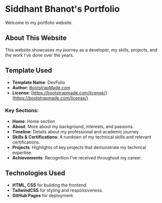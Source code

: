 # Siddhant Bhanot's Portfolio

Welcome to my portfolio website.

## About This Website

This website showcases my journey as a developer, my skills, projects, and the work I’ve done over the years.

## Template Used

- **Template Name**: DevFolio
- **Author**: [BootstrapMade.com](https://bootstrapmade.com)
- **License**: [https://bootstrapmade.com/license/](https://bootstrapmade.com/license/)

### Key Sections:

- **Home**: Home section
- **About**: More about my background, interests, and passions.
- **Timeline**: Details about my professional and academic journey.
- **Skills & Certifications**: A rundown of my technical skills and relevant certifications.
- **Projects**: Highlights of key projects that demonstrate my technical expertise.
- **Achievements**: Recognition I’ve received throughout my career.

## Technologies Used

- **HTML, CSS** for building the frontend.
- **TailwindCSS** for styling and responsiveness.
- **GitHub Pages** for deployment.

